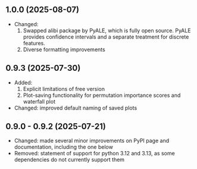 ## 1.0.0 (2025-08-07)
- Changed:
  1. Swapped alibi package by PyALE, which is fully open source. PyALE provides confidence intervals and a separate treatment for discrete features.
  2. Diverse formatting improvements

## 0.9.3 (2025-07-30)
- Added:
  1. Explicit limitations of free version
  2. Plot-saving functionality for permutation importance scores and waterfall plot
- Changed: improved default naming of saved plots

## 0.9.0 - 0.9.2 (2025-07-21)
- Changed: made several minor improvements on PyPI page and documentation, including the one below
- Removed: statement of support for python 3.12 and 3.13, as some dependencies do not currently support them

